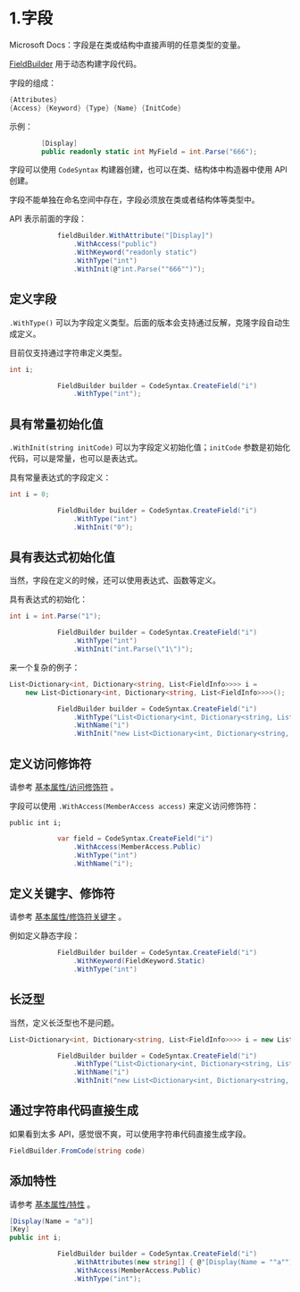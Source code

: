 # 1.字段

Microsoft Docs：字段是在类或结构中直接声明的任意类型的变量。

[FieldBuilder](https://czgl-roslyn.github.io/czgl-roslyn/api/CZGL.Roslyn.FieldBuilder.html) 用于动态构建字段代码。

字段的组成：

```csharp
{Attributes}
{Access} {Keyword} {Type} {Name} {InitCode}
```

示例：

```csharp
        [Display]
        public readonly static int MyField = int.Parse("666");
```

字段可以使用 `CodeSyntax` 构建器创建，也可以在类、结构体中构造器中使用 API 创建。

字段不能单独在命名空间中存在，字段必须放在类或者结构体等类型中。

API 表示前面的字段：

```csharp
            fieldBuilder.WithAttribute("[Display]")
                .WithAccess("public")
                .WithKeyword("readonly static")
                .WithType("int")
                .WithInit(@"int.Parse(""666"")");
```

## 定义字段

`.WithType()` 可以为字段定义类型。后面的版本会支持通过反解，克隆字段自动生成定义。

目前仅支持通过字符串定义类型。

```csharp
int i;
```

```csharp
            FieldBuilder builder = CodeSyntax.CreateField("i")
                .WithType("int");
```

## 具有常量初始化值

`.WithInit(string initCode)` 可以为字段定义初始化值；`initCode` 参数是初始化代码，可以是常量，也可以是表达式。

具有常量表达式的字段定义：

```csharp
int i = 0;
```

```csharp
            FieldBuilder builder = CodeSyntax.CreateField("i")
                .WithType("int")
                .WithInit("0");
```

## 具有表达式初始化值

当然，字段在定义的时候，还可以使用表达式、函数等定义。

具有表达式的初始化：

```csharp
int i = int.Parse("1");
```

```csharp
            FieldBuilder builder = CodeSyntax.CreateField("i")
                .WithType("int")
                .WithInit("int.Parse(\"1\")");
```

来一个复杂的例子：

```csharp
List<Dictionary<int, Dictionary<string, List<FieldInfo>>>> i = 
    new List<Dictionary<int, Dictionary<string, List<FieldInfo>>>>();
```

```csharp
            FieldBuilder builder = CodeSyntax.CreateField("i")
                .WithType("List<Dictionary<int, Dictionary<string, List<FieldInfo>>>>")
                .WithName("i")
                .WithInit("new List<Dictionary<int, Dictionary<string, List<FieldInfo>>>>()");
```

## 定义访问修饰符

请参考 [基本属性/访问修饰符](../3.-ji-ben-shu-xing/1.-fang-wen-xiu-shi-fu.md) 。

字段可以使用 `.WithAccess(MemberAccess access)` 来定义访问修饰符：

```text
public int i;
```

```csharp
            var field = CodeSyntax.CreateField("i")
                .WithAccess(MemberAccess.Public)
                .WithType("int")
                .WithName("i");
```

## 定义关键字、修饰符

请参考 [基本属性/修饰符关键字](../3.-ji-ben-shu-xing/2.-xiu-shi-fu-guan-jian-zi.md) 。

例如定义静态字段：

```csharp
            FieldBuilder builder = CodeSyntax.CreateField("i")
                .WithKeyword(FieldKeyword.Static)
                .WithType("int")
```

## 长泛型

当然，定义长泛型也不是问题。

```csharp
List<Dictionary<int, Dictionary<string, List<FieldInfo>>>> i = new List<Dictionary<int, Dictionary<string, List<FieldInfo>>>>();
```

```csharp
            FieldBuilder builder = CodeSyntax.CreateField("i")
                .WithType("List<Dictionary<int, Dictionary<string, List<FieldInfo>>>>")
                .WithName("i")
                .WithInit("new List<Dictionary<int, Dictionary<string, List<FieldInfo>>>>()");
```

## 通过字符串代码直接生成

如果看到太多 API，感觉很不爽，可以使用字符串代码直接生成字段。

```csharp
FieldBuilder.FromCode(string code)
```

## 添加特性

请参考 [基本属性/特性](https://github.com/whuanle/CZGL.CodeAnalysis/tree/2a9026e6a224931447d28bf2e46aec685b189324/docs/基本属性/特性.md) 。

```csharp
[Display(Name = "a")]
[Key]
public int i;
```

```csharp
            FieldBuilder builder = CodeSyntax.CreateField("i")
                .WithAttributes(new string[] { @"[Display(Name = ""a"")]", @"[Key]" })
                .WithAccess(MemberAccess.Public)
                .WithType("int");
```

